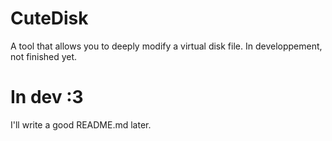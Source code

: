 # CuteDisk
A tool that allows you to deeply modify a virtual disk file. In developpement, not finished yet.

# In dev :3 
I'll write a good README.md later.
